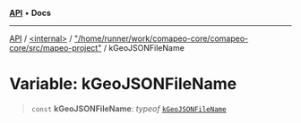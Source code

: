 [**API**](../../../../README.md) • **Docs**

***

[API](../../../../README.md) / [\<internal\>](../../../README.md) / ["/home/runner/work/comapeo-core/comapeo-core/src/mapeo-project"](../README.md) / kGeoJSONFileName

# Variable: kGeoJSONFileName

> `const` **kGeoJSONFileName**: *typeof* [`kGeoJSONFileName`](kGeoJSONFileName.md)
